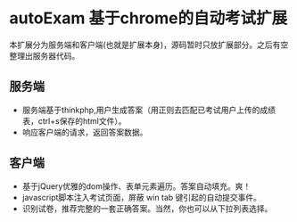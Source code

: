# autoExam 基于chrome的自动考试扩展
本扩展分为服务端和客户端(也就是扩展本身)，源码暂时只放扩展部分。之后有空整理出服务器代码。
## 服务端
* 服务端基于thinkphp,用户生成答案（用正则去匹配已考试用户上传的成绩表，ctrl+s保存的html文件）。
* 响应客户端的请求，返回答案数据。

## 客户端
* 基于jQuery优雅的dom操作、表单元素遍历。答案自动填充。爽！
* javascript脚本注入考试页面，屏蔽 win tab 键引起的自动提交事件。
* 识别试卷，推荐完整的一套正确答案。当然，你也可以从下拉列表选择。
